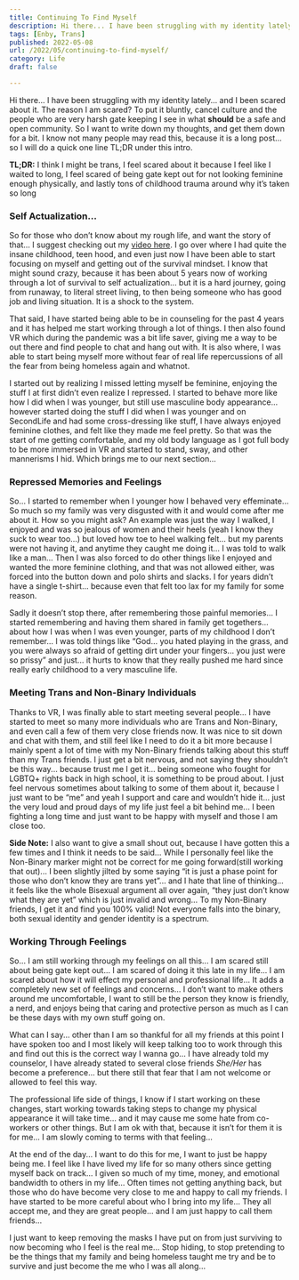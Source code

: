 ```yaml
---
title: Continuing To Find Myself
description: Hi there... I have been struggling with my identity lately... and I been scared about it. The reason I am scared? To put it bluntly, cancel culture and the people who are very harsh gate keeping...
tags: [Enby, Trans]
published: 2022-05-08
url: /2022/05/continuing-to-find-myself/
category: Life
draft: false

---
```


Hi there... I have been struggling with my identity lately... and I been scared about it. The reason I am scared? To put it bluntly, cancel culture and the people who are very harsh gate keeping I see in what **should** be a safe and open community. So I want to write down my thoughts, and get them down for a bit. I know not many people may read this, because it is a long post... so I will do a quick one line TL;DR under this intro.

**TL;DR:** I think I might be trans, I feel scared about it because I feel like I waited to long, I feel scared of being gate kept out for not looking feminine enough physically, and lastly tons of childhood trauma around why it’s taken so long

### Self Actualization...

So for those who don’t know about my rough life, and want the story of that... I suggest checking out my [video here](https://www.youtube.com/watch?v=YMr7rG293WM). I go over where I had quite the insane childhood, teen hood, and even just now I have been able to start focusing on myself and getting out of the survival mindset. I know that might sound crazy, because it has been about 5 years now of working through a lot of survival to self actualization... but it is a hard journey, going from runaway, to literal street living, to then being someone who has good job and living situation. It is a shock to the system.

That said, I have started being able to be in counseling for the past 4 years and it has helped me start working through a lot of things. I then also found VR which during the pandemic was a bit life saver, giving me a way to be out there and find people to chat and hang out with. It is also where, I was able to start being myself more without fear of real life repercussions of all the fear from being homeless again and whatnot.

I started out by realizing I missed letting myself be feminine, enjoying the stuff I at first didn’t even realize I repressed. I started to behave more like how I did when I was younger, but still use masculine body appearance... however started doing the stuff I did when I was younger and on SecondLife and had some cross-dressing like stuff, I have always enjoyed feminine clothes, and felt like they made me feel pretty. So that was the start of me getting comfortable, and my old body language as I got full body to be more immersed in VR and started to stand, sway, and other mannerisms I hid. Which brings me to our next section...

### Repressed Memories and Feelings

So... I started to remember when I younger how I behaved very effeminate... So much so my family was very disgusted with it and would come after me about it. How so you might ask? An example was just the way I walked, I enjoyed and was so jealous of women and their heels (yeah I know they suck to wear too...) but loved how toe to heel walking felt... but my parents were not having it, and anytime they caught me doing it... I was told to walk like a man... Then I was also forced to do other things like I enjoyed and wanted the more feminine clothing, and that was not allowed either, was forced into the button down and polo shirts and slacks. I for years didn’t have a single t-shirt... because even that felt too lax for my family for some reason.

Sadly it doesn’t stop there, after remembering those painful memories... I started remembering and having them shared in family get togethers... about how I was when I was even younger, parts of my childhood I don’t remember... I was told things like “God... you hated playing in the grass, and you were always so afraid of getting dirt under your fingers... you just were so prissy” and just... it hurts to know that they really pushed me hard since really early childhood to a very masculine life.

### Meeting Trans and Non-Binary Individuals

Thanks to VR, I was finally able to start meeting several people... I have started to meet so many more individuals who are Trans and Non-Binary, and even call a few of them very close friends now. It was nice to sit down and chat with them, and still feel like I need to do it a bit more because I mainly spent a lot of time with my Non-Binary friends talking about this stuff than my Trans friends. I just get a bit nervous, and not saying they shouldn’t be this way... because trust me I get it... being someone who fought for LGBTQ+ rights back in high school, it is something to be proud about. I just feel nervous sometimes about talking to some of them about it, because I just want to be “me” and yeah I support and care and wouldn’t hide it... just the very loud and proud days of my life just feel a bit behind me... I been fighting a long time and just want to be happy with myself and those I am close too.

**Side Note:** I also want to give a small shout out, because I have gotten this a few times and I think it needs to be said... While I personally feel like the Non-Binary marker might not be correct for me going forward(still working that out)... I been slightly jilted by some saying “it is just a phase point for those who don’t know they are trans yet”... and I hate that line of thinking... it feels like the whole Bisexual argument all over again, “they just don’t know what they are yet” which is just invalid and wrong... To my Non-Binary friends, I get it and find you 100% valid! Not everyone falls into the binary, both sexual identity and gender identity is a spectrum.

### Working Through Feelings

So... I am still working through my feelings on all this... I am scared still about being gate kept out... I am scared of doing it this late in my life... I am scared about how it will effect my personal and professional life... It adds a completely new set of feelings and concerns... I don’t want to make others around me uncomfortable, I want to still be the person they know is friendly, a nerd, and enjoys being that caring and protective person as much as I can be these days with my own stuff going on.

What can I say... other than I am so thankful for all my friends at this point I have spoken too and I most likely will keep talking too to work through this and find out this is the correct way I wanna go... I have already told my counselor, I have already stated to several close friends *She/Her* has become a preference... but there still that fear that I am not welcome or allowed to feel this way.

The professional life side of things, I know if I start working on these changes, start working towards taking steps to change my physical appearance it will take time... and it may cause me some hate from co-workers or other things. But I am ok with that, because it isn’t for them it is for me... I am slowly coming to terms with that feeling...

At the end of the day... I want to do this for me, I want to just be happy being me. I feel like I have lived my life for so many others since getting myself back on track... I given so much of my time, money, and emotional bandwidth to others in my life... Often times not getting anything back, but those who do have become very close to me and happy to call my friends. I have started to be more careful about who I bring into my life... They all accept me, and they are great people... and I am just happy to call them friends... 

I just want to keep removing the masks I have put on from just surviving to now becoming who I feel is the real me... Stop hiding, to stop pretending to be the things that my family and being homeless taught me try and be to survive and just become the me who I was all along...